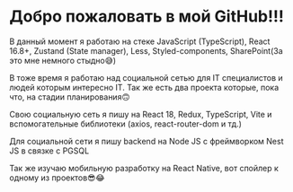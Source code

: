 # Добро пожаловать в мой GitHub!!!

В данный момент я работаю на стеке JavaScript (TypeScript), React 16.8+, Zustand (State manager), Less, Styled-components, SharePoint(За это мне немного стыдно😅)

В тоже время я работаю над социальной сетью для IT специалистов и людей которым интересно IT. Так же есть два проекта которые, пока что, на стадии планирования🙃

Свою социальную сеть я пишу на React 18, Redux, TypeScript, Vite и вспомогательные библиотеки (axios, react-router-dom и тд.)

Для социальной сети я пишу backend на Node JS с фреймворком Nest JS в связке с PGSQL

Так же изучаю мобильную разработку на React Native, вот спойлер к одному из проектов😎😂
